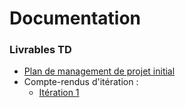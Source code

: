 # Documentation

### Livrables TD

 - [Plan de management de projet initial](PMP.md)
 - Compte-rendus d'itération :
   - [Itération 1](iterations/iteration_1.md)


